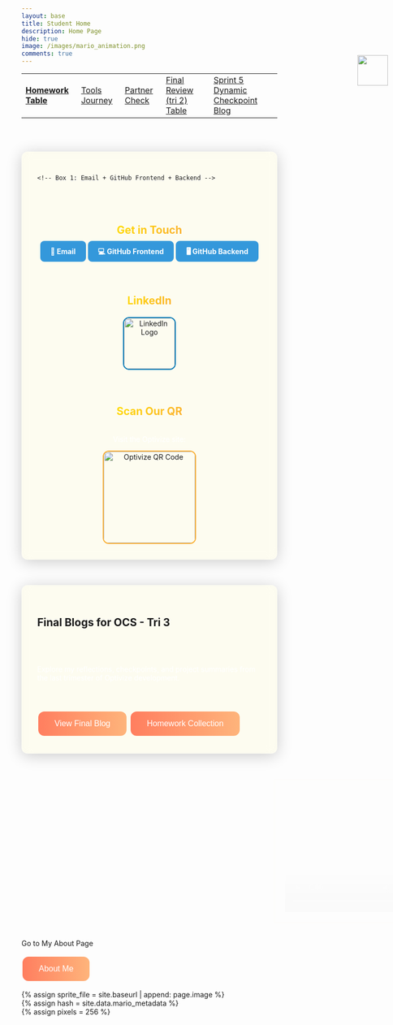 ```yaml
---
layout: base
title: Student Home 
description: Home Page
hide: true
image: /images/mario_animation.png
comments: true
---
```


<table cellpadding="10">
    <tr>
        <td><a href="{{site.baseurl}}/HWtable"><strong>Homework Table</strong></a></td>
        <td><a href="{{site.baseurl}}/ToolsJourney">Tools Journey</a></td>
        <td><a href="{{site.baseurl}}/Sprint1TSDP">Partner Check</a></td>
        <td><a href="{{site.baseurl}}/final">Final Review (tri 2) Table</a></td>
        <td><a href="{{site.baseurl}}/Blog_5">Sprint 5 Dynamic Checkpoint Blog</a></td>
    </tr>
</table>


<div style="align-items: center; display: flex; flex-direction: column;">
    <a href="{{site.baseurl}}/">
        <img src="{{site.baseurl}}/images/globe.gif" height="60" title="Globe [:" alt="" style="margin-top: -140px; margin-left: 880px;">
    </a>
</div>

<!-- 3-Box Socials Section -->
<div class="socials-section d-flex justify-content-between flex-wrap" style="gap: 40px;">

    <!-- Box 1: Email + GitHub Frontend + Backend -->
  <div class="socials-box" style="flex: 1; min-width: 240px;">
    <h2>Get in Touch</h2>
    <div class="d-flex flex-column align-items-center gap-3 mt-4">
      <a href="mailto:optivize47@gmail.com" class="btn btn-social-blue" target="_blank">📧 Email</a>
      <a href="https://github.com/Open-Coding-Society/optivize_frontend" class="btn btn-social-blue" target="_blank">💻 GitHub Frontend</a>
      <a href="https://github.com/Open-Coding-Society/optivize_backend" class="btn btn-social-blue" target="_blank">🖥️ GitHub Backend</a>
    </div>
  </div>


  <!-- Box 2: LinkedIn Logo -->
  <div class="socials-box" style="flex: 1; min-width: 240px;">
    <h2>LinkedIn</h2>
    <a href="https://www.linkedin.com/in/zafeer-ahmed-ocs/" target="_blank">
      <img src="{{ site.baseurl }}/images/linkedin.png" alt="LinkedIn Logo" class="linkedin-logo mt-3">
    </a>
  </div>

  <!-- Box 3: QR Code -->
  <div class="socials-box text-center" style="flex: 1; min-width: 240px;">
    <h2>Scan Our QR</h2>
    <p style="color: #fff;">Visit the Optivize site:</p>
    <img src="{{ site.baseurl }}/images/qr.jpg" alt="Optivize QR Code" class="qr-code mt-3">
  </div>

</div>


<html lang="en">
<head>
    <meta charset="UTF-8">
    <meta name="viewport" content="width=device-width, initial-scale=1.0">
    <title>Student Home!</title>
    <style>
      .fade-in {
        opacity: 0;
        animation: fadeIn 2s forwards;
      }
      @keyframes fadeIn {
        to {
          opacity: 1;
        }
      }
      .reveal-later {
        opacity: 0;
        transition: opacity 1s;
        animation-delay: 2s;
        animation-fill-mode: forwards;
      }
      /* Button styling */
      .cool-button {
        background: linear-gradient(to right, #ff7e5f, #feb47b); /* Same gradient as other button */
        border: none;
        color: white;
        padding: 15px 32px;
        text-align: center;
        text-decoration: none;
        display: inline-block;
        font-size: 16px;
        margin: 4px 2px;
        cursor: pointer;
        border-radius: 12px; /* Rounded edges */
      }
      .cool-button:hover {
        background-color: #45a049; /* Darker green on hover */
      }
      /* Gradient button styling */
      .gradient-button {
        background: linear-gradient(to right, #ff7e5f, #feb47b); /* Gradient colors */
        border: none;
        color: white;
        padding: 15px 32px;
        text-align: center;
        text-decoration: none;
        display: inline-block;
        font-size: 16px;
        margin: 4px 2px;
        cursor: pointer;
        border-radius: 12px; /* Rounded edges */
      }
      /* Transparent div box with orange border */
      .transparent-box {
        background-color: transparent;
        border: 2px solid orange;
        padding: 20px;
        margin-top: 10px;
      }
      @keyframes slideIn {
        from {
          transform: translateX(100%); /* Start off-screen to the right */
          opacity: 0;
        }
        to {
          transform: translateX(0); /* End in its normal position */
          opacity: 1;
        }
      }
      /* Apply sliding animation to the div boxes */
      .transparent-box {
        background-color: transparent;
        border: 2px solid orange;
        padding: 20px;
        margin-top: 10px;
        opacity: 0;
        animation: slideIn 2s forwards; /* Slide in animation */
      }
      /* You can also define different animation delays if you want the boxes to slide in sequentially */
      .transparent-box:nth-child(1) {
        animation-delay: 0.5s;
      }
      .transparent-box:nth-child(2) {
        animation-delay: 2s;
      }
      /* Styles for the arrow and text */
      .arrow-text-container {
        position: absolute;
        top: 50%;
        left: 50%;
        transform: translate(-50%, -150%); /* Adjust positioning */
        text-align: center;
      }
      .arrow {
        width: 0;
        height: 0;
        border-left: 10px solid transparent;
        border-right: 10px solid transparent;
        border-bottom: 20px solid black; /* Arrow color */
        margin: 0 auto;
      }
      .arrow-text {
        font-size: 20px;
        color: black; /* Text color */
        margin-top: 5px;
      }
      .socials-section {
        background: rgba(255, 221, 0, 0.05);
        backdrop-filter: blur(10px);
        border-radius: 12px;
        box-shadow: 0 4px 30px rgba(0, 0, 0, 0.2);
        padding: 30px;
        border: 1px solid rgba(255, 255, 255, 0.2);
        margin: 50px auto;
        max-width: 1000px;
        display: flex;
        flex-wrap: wrap;
        justify-content: space-between;
        gap: 40px;
      }
      .socials-box {
        display: flex;
        flex-direction: column;
        align-items: center;
        justify-content: flex-start;
        text-align: center;
        flex: 1;
        min-width: 240px;
      }
      .socials-box h2 {
        background: linear-gradient(135deg, #ffdd00, #fbb034);
        -webkit-background-clip: text;
        background-clip: text;
        color: transparent;
        margin-bottom: 20px;
      }
      .btn-social-blue {
        background-color: #3498db;
        color: #fff;
        font-weight: bold;
        border: none;
        padding: 12px 20px;
        border-radius: 8px;
        text-decoration: none;
        width: 200px;
        text-align: center;
        transition: all 0.3s ease;
      }
      .btn-social-blue:hover {
        background-color: #5dade2;
        transform: translateY(-3px) scale(1.05);
      }
      .qr-code {
        width: 180px;
        height: 180px;
        border-radius: 12px;
        transition: transform 0.3s ease, box-shadow 0.3s ease;
        border: 2px solid #fbb034;
      }
      .qr-code:hover {
        transform: scale(1.2);
        box-shadow: 0 0 20px #fbb034;
      }
      /* LinkedIn Logo */
      .linkedin-logo {
        width: 100px;
        height: 100px;
        transition: transform 0.3s ease, box-shadow 0.3s ease;
        border-radius: 12px;
        border: 2px solid #0077b5;
      }
      .linkedin-logo:hover {
        transform: scale(1.15);
        box-shadow: 0 0 15px #0077b5;
      }
    </style>
</head>
<body>
    <!-- First div with the gradient button -->
      <div class="socials-section d-flex flex-column align-items-center text-center" style="margin-top: 40px;">
    <h2>Final Blogs for OCS - Tri 3</h2>
    <p style="color: #fff;">Explore my reflections, checkpoints, and project summaries from the last trimester of Optivize development.</p>
    <div class="d-flex flex-column align-items-center gap-3 mt-3">
      <button class="gradient-button" onclick="window.location.href='{{site.baseurl}}/Blog_5'">View Final Blog</button>
      <button class="gradient-button" onclick="window.location.href='{{site.baseurl}}/StudyBlog'">Homework Collection</button>
    </div>
  </div>
    <!-- Second div with the "Past Projects" button and video -->
    <div class="transparent-box" style="display: flex; align-items: center; justify-content: flex-start;">
        <!-- Embedded video with custom thumbnail -->
        <video width="320" height="240" controls poster="{{site.baseurl}}/images/gif1.gif" style="margin-right: 10px;">
            <source src="{{site.baseurl}}/images/Video1.mp4" type="video/mp4">
            Your browser does not support the video tag.
        </video>
        <p>Watch this video to see my past projects!</p>
        <!-- Button for past projects -->
        <button class="cool-button" onclick="window.open('https://zafeera123.github.io/Personal2/', '_blank')">Past Projects</button>
    </div>

</body>
</html>

<br>

Go to My About Page 
<!-- Button element -->
<button class="cool-button" onclick="window.open('https://zafeera123.github.io/zafeer_2025/about/', '_blank')">About Me</button>



{% assign sprite_file = site.baseurl | append: page.image %}  <!--- Liquid concatentation --->  
{% assign hash = site.data.mario_metadata %}  <!--- Liquid list variable created from file containing mario metatdata for sprite --->  
{% assign pixels = 256 %} <!--- Liquid integer assignment --->

<!--- HTML for page contains <p> tag named "mario" and class properties for a "sprite"  -->
<p id="mario" class="sprite"></p>

<!--- Embedded Cascading Style Sheet (CSS) rules, defines how HTML elements look --->  
<style>  
  /*CSS style rules for the elements id and class above...*/  
  .sprite {  
    height: {{pixels}}px;  
    width: {{pixels}}px;  
    background-image: url('{{sprite_file}}');  
    background-repeat: no-repeat;  
  }  
  
  /*background position of sprite element*/  
  #mario {  
    background-position: calc({{animations[0].col}} * {{pixels}} * -1px) calc({{animations[0].row}} * {{pixels}}* -1px);  
  }  
</style>

<!--- Embedded executable code--->  
<script>  
  ////////// convert yml hash to javascript key value objects /////////  
  var mario_metadata = {}; //key, value object  
  {% for key in hash %}  
    var key = "{{key | first}}"  //key  
    var values = {} //values object  
    values["row"] = {{key.row}}  
    values["col"] = {{key.col}}  
    values["frames"] = {{key.frames}}  
    mario_metadata[key] = values; //key with values added  
  {% endfor %}

  ////////// animation control object /////////  
  class Mario {  
    constructor(meta_data) {  
      this.tID = null;  //capture setInterval() task ID  
      this.positionX = 0;  // current position of sprite in X direction  
      this.currentSpeed = 0;  
      this.marioElement = document.getElementById("mario"); //HTML element of sprite  
      this.pixels = {{pixels}}; //pixel offset of images in the sprite, set by liquid constant  
      this.interval = 100; //animation time interval  
      this.obj = meta_data;  
      this.marioElement.style.position = "absolute";  
    }  

    animate(obj, speed) {  
      let frame = 0;  
      const row = obj.row * this.pixels;  
      this.currentSpeed = speed;  

      this.tID = setInterval(() => {  
        const col = (frame + obj.col) * this.pixels;  
        this.marioElement.style.backgroundPosition = `-${col}px -${row}px`;  
        this.marioElement.style.left = `${this.positionX}px`;  

        this.positionX += speed;  
        frame = (frame + 1) % obj.frames;  

        const viewportWidth = window.innerWidth;  
        if (this.positionX > viewportWidth - this.pixels) {  
          document.documentElement.scrollLeft = this.positionX - viewportWidth + this.pixels;  
        }  
      }, this.interval);  
    }  

    startWalking() {  
      this.stopAnimate();  
      this.animate(this.obj["Walk"], 3);  
    }  

    startRunning() {  
      this.stopAnimate();  
      this.animate(this.obj["Run1"], 6);  
    }  

    startPuffing() {  
      this.stopAnimate();  
      this.animate(this.obj["Puff"], 0);  
    }  

    startCheering() {  
      this.stopAnimate();  
      this.animate(this.obj["Cheer"], 0);  
    }  

    startFlipping() {  
      this.stopAnimate();  
      this.animate(this.obj["Flip"], 0);  
    }  

    startResting() {  
      this.stopAnimate();  
      this.animate(this.obj["Rest"], 0);  
    }  

    stopAnimate() {  
      clearInterval(this.tID);  
    }  
  }  

  const mario = new Mario(mario_metadata);  

  ////////// event control /////////  
  window.addEventListener("keydown", (event) => {  
    if (event.key === "ArrowRight") {  
      event.preventDefault();  
      if (event.repeat) {  
        mario.startCheering();  
      } else {  
        if (mario.currentSpeed === 0) {  
          mario.startWalking();  
        } else if (mario.currentSpeed === 3) {  
          mario.startRunning();  
        }  
      }  
    } else if (event.key === "ArrowLeft") {  
      event.preventDefault();  
      if (event.repeat) {  
        mario.stopAnimate();  
      } else {  
        mario.startPuffing();  
      }  
    }  
  });  

  //touch events that enable animations  
  window.addEventListener("touchstart", (event) => {  
    event.preventDefault(); // prevent default browser action  
    if (event.touches[0].clientX > window.innerWidth / 2) {  
      // move right  
      if (currentSpeed === 0) { // if at rest, go to walking  
        mario.startWalking();  
      } else if (currentSpeed === 3) { // if walking, go to running  
        mario.startRunning();  
      }  
    } else {  
      // move left  
      mario.startPuffing();  
    }  
  });  

  //stop animation on window blur  
  window.addEventListener("blur", () => {  
    mario.stopAnimate();  
  });  

  //start animation on window focus  
  window.addEventListener("focus", () => {  
     mario.startFlipping();  
  });  

  //start animation on page load or page refresh  
  document.addEventListener("DOMContentLoaded", () => {  
    // adjust sprite size for high pixel density devices  
    const scale = window.devicePixelRatio;  
    const sprite = document.querySelector(".sprite");  
    sprite.style.transform = `scale(${0.2 * scale})`;  
    mario.startResting();  
  });  

</script>


<script src="https://utteranc.es/client.js"
        repo="nighthawkcoders/zafeer_2025"
        issue-term="title"
        label="blogpost-comment"
        theme="github-light"
        crossorigin="anonymous"
        async>
</script>